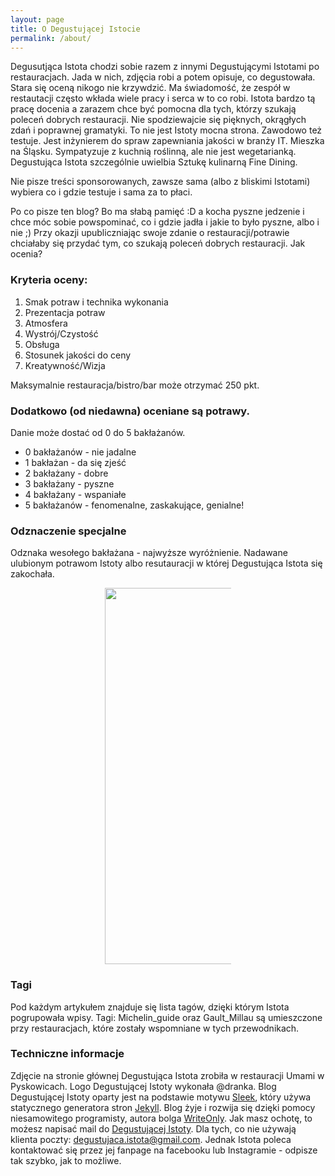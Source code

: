 ```yaml
---
layout: page
title: O Degustującej Istocie
permalink: /about/
---
```

Degusutjąca Istota chodzi sobie razem z innymi Degustującymi Istotami po restauracjach.
Jada w nich, zdjęcia robi a potem opisuje, co degustowała. Stara się oceną nikogo nie krzywdzić.
 Ma świadomość, że zespół w restautacji często wkłada wiele pracy i serca w to co robi.
 Istota bardzo tą pracę docenia a zarazem chce być pomocna dla
tych, którzy szukają poleceń dobrych restauracji.
Nie spodziewajcie się pięknych, okrągłych zdań i poprawnej gramatyki. To nie jest Istoty mocna strona.
Zawodowo też testuje. Jest inżynierem do spraw zapewniania jakości w branży IT.
Mieszka na Śląsku. Sympatyzuje z kuchnią roślinną, ale nie jest wegetarianką. Degustująca Istota szczególnie uwielbia
Sztukę kulinarną Fine Dining.


Nie pisze treści sponsorowanych, zawsze sama (albo z bliskimi Istotami) wybiera co i gdzie testuje i sama za to płaci.


Po co pisze ten blog? Bo ma słabą pamięć :D a kocha pyszne jedzenie i chce móc sobie powspominać, co i gdzie jadła
i jakie to było pyszne, albo i nie ;) Przy okazji upubliczniając swoje zdanie o restauracji/potrawie chciałaby się przydać tym,
co szukają poleceń dobrych restauracji.
Jak ocenia?

### Kryteria oceny:
1. Smak potraw i technika wykonania
2. Prezentacja potraw
3. Atmosfera
4. Wystrój/Czystość
5. Obsługa
6. Stosunek jakości do ceny
7. Kreatywność/Wizja

Maksymalnie restauracja/bistro/bar może otrzymać 250 pkt.

<a name="baklazan"></a>
### Dodatkowo (od niedawna) oceniane są potrawy.
Danie może dostać od 0 do 5 bakłażanów.
* 0 bakłażanów - nie jadalne
* 1 bakłażan - da się zjeść
* 2 bakłażany - dobre
* 3 bakłażany - pyszne
* 4 bakłażany - wspaniałe
* 5 bakłażanów - fenomenalne, zaskakujące, genialne!

### Odznaczenie specjalne
Odznaka wesołego bakłażana - najwyższe wyróżnienie. Nadawane ulubionym potrawom Istoty albo resutauracji
w której Degustująca Istota się zakochała.


<center><div style="width:40%"><img src="{{site.url}}/assets/img/posts/odznaka_new.gif" alt="DegustującaIstota" height="602" width="auto" />
</div></center>

### Tagi
Pod każdym artykułem znajduje się lista tagów, dzięki którym Istota pogrupowała wpisy.
Tagi: Michelin_guide oraz Gault_Millau są umieszczone przy restauracjach, które zostały wspomniane w tych
przewodnikach.

### Techniczne informacje
Zdjęcie na stronie głównej Degustująca Istota zrobiła w restauracji Umami w Pyskowicach.
Logo Degustującej Istoty wykonała @dranka.
Blog Degustującej Istoty oparty jest na podstawie motywu [Sleek], który używa statycznego generatora stron [Jekyll].
Blog żyje i rozwija się dzięki pomocy niesamowitego programisty, autora bolga [WriteOnly].
Jak masz ochotę, to możesz napisać mail do [Degustującej Istoty](mailto:{{site.email}}).
Dla tych, co nie używają klienta poczty: degustujaca.istota@gmail.com.
Jednak Istota poleca kontaktować się przez jej fanpage na facebooku lub Instagramie - odpisze tak szybko, jak to możliwe.

[Sleek]:https://janczizikow.github.io/sleek
[Jekyll]: https://jekyllrb.com
[WriteOnly]: https://www.writeonly.pl

